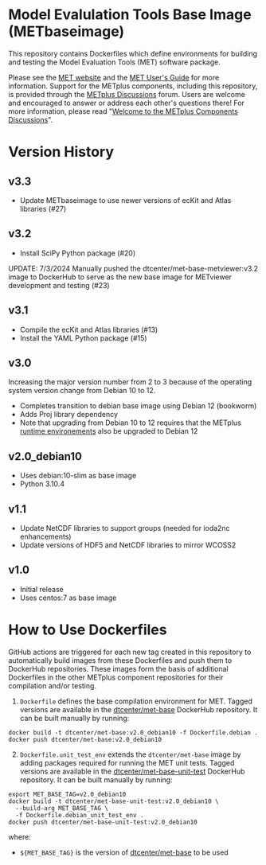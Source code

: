 Model Evalulation Tools Base Image (METbaseimage)
=================================================

This repository contains Dockerfiles which define environments for building and testing the Model Evaluation Tools (MET) software package.

Please see the [MET website](https://dtcenter.org/community-code/model-evaluation-tools-met) and the [MET User's Guide](https://met.readthedocs.io/en/latest) for more information.  Support	for the	METplus components, including this repository, is provided through the [METplus Discussions](https://github.com/dtcenter/METplus/discussions) forum.  Users are welcome and encouraged to answer or address each other's questions there!  For more information, please read "[Welcome to the METplus Components Discussions](https://github.com/dtcenter/METplus/discussions/939)".

Version History
===============

v3.3
----

* Update METbaseimage to use newer versions of ecKit and Atlas libraries (#27)

v3.2
----

* Install SciPy Python package (#20)

UPDATE: 7/3/2024 Manually pushed the dtcenter/met-base-metviewer:v3.2 image to DockerHub to serve as the new base image for METviewer development and testing (#23)

v3.1
----

* Compile the ecKit and Atlas libraries (#13)
* Install the YAML Python package (#15)

v3.0
----

Increasing the major version number from 2 to 3 because of the operating system version change from Debian 10 to 12.

* Completes transition to debian base image using Debian 12 (bookworm)
* Adds Proj library dependency
* Note that upgrading from Debian 10 to 12 requires that the METplus [runtime environements](https://github.com/dtcenter/METplus/tree/develop/internal/scripts/docker_env) also be upgraded to Debian 12

v2.0_debian10
-------------

* Uses debian:10-slim as base image
* Python 3.10.4

v1.1
----

* Update NetCDF libraries to support groups (needed for ioda2nc enhancements)
* Update versions of HDF5 and NetCDF libraries to mirror WCOSS2

v1.0
----

* Initial release
* Uses centos:7 as base image

How to Use Dockerfiles
======================

GitHub actions are triggered for each new tag created in this repository to automatically build images from these Dockerfiles and push them to DockerHub repositories. These images form the basis of additional Dockerfiles in the other METplus component repositories for their compilation and/or testing.

1. `Dockerfile` defines the base compilation environment for MET. Tagged versions are available in the [dtcenter/met-base](https://hub.docker.com/repository/docker/dtcenter/met-base) DockerHub repository. It can be built manually by running:
```
docker build -t dtcenter/met-base:v2.0_debian10 -f Dockerfile.debian .
docker push dtcenter/met-base:v2.0_debian10
```

2. `Dockerfile.unit_test_env` extends the `dtcenter/met-base` image by adding packages required for running the MET unit tests. Tagged versions are available in the [dtcenter/met-base-unit-test](https://hub.docker.com/repository/docker/dtcenter/met-base-unit-test) DockerHub repository. It can be built manually by running:
```
export MET_BASE_TAG=v2.0_debian10
docker build -t dtcenter/met-base-unit-test:v2.0_debian10 \
  --build-arg MET_BASE_TAG \
  -f Dockerfile.debian_unit_test_env .
docker push dtcenter/met-base-unit-test:v2.0_debian10
```

where:
* `${MET_BASE_TAG}` is the version of [dtcenter/met-base](https://hub.docker.com/repository/docker/dtcenter/met-base) to be used
